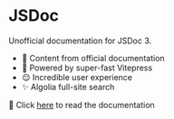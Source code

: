 # JSDoc

Unofficial documentation for JSDoc 3.

- 🐇 Content from official documentation
- 🚀 Powered by super-fast Vitepress
- 😌 Incredible user experience
- ✨ Algolia full-site search

📖 Click [here](https://vjsdoc.netlify.app/) to read the documentation
